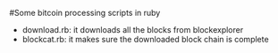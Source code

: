 #Some bitcoin processing scripts in ruby
* download.rb: it downloads all the blocks from blockexplorer
* blockcat.rb: it makes sure the downloaded block chain is complete
